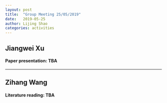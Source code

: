 ```yaml
---
layout: post
title:  "Group Meeting 25/05/2019"
date:   2019-05-25
author: Lijing Shao
categories: activities
---
```




## Jiangwei Xu

#### Paper presentation: TBA

---

## Zihang Wang

#### Literature reading: TBA

